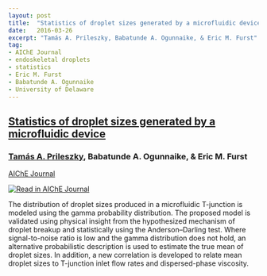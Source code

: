 ```yaml
---
layout: post
title:  "Statistics of droplet sizes generated by a microfluidic device"
date:   2016-03-26
excerpt: "Tamás A. Prileszky, Babatunde A. Ogunnaike, & Eric M. Furst"
tag:
- AIChE Journal
- endoskeletal droplets
- statistics
- Eric M. Furst
- Babatunde A. Ogunnaike
- University of Delaware
---
```


<h2><a href="https://doi.org/10.1002/aic.15246">Statistics of droplet sizes generated by a microfluidic device</a></h3>
<h3><u>Tamás A. Prileszky</u>, Babatunde A. Ogunnaike, & Eric M. Furst</h3>
<a href="https://aiche.onlinelibrary.wiley.com/journal/15475905">AIChE Journal</a><br>

<a href="https://doi.org/10.1002/aic.15246"><img src="{{ site.url }}/images/Drop_stats.jpg" alt="Read in AIChE Journal"></a><br>

The distribution of droplet sizes produced in a microfluidic T-junction is modeled using the gamma probability distribution. The proposed model is validated using physical insight from the hypothesized mechanism of droplet breakup and statistically using the Anderson–Darling test. Where signal-to-noise ratio is low and the gamma distribution does not hold, an alternative probabilistic description is used to estimate the true mean of droplet sizes. In addition, a new correlation is developed to relate mean droplet sizes to T-junction inlet flow rates and dispersed-phase viscosity.<br>